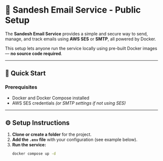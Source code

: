 # 📧 Sandesh Email Service - Public Setup

The **Sandesh Email Service** provides a simple and secure way to send, manage, and track emails using **AWS SES** or **SMTP**, all powered by Docker.

This setup lets anyone run the service locally using pre-built Docker images — **no source code required**.

---

## 🚀 Quick Start

### **Prerequisites**
- Docker and Docker Compose installed  
- AWS SES credentials *(or SMTP settings if not using SES)*

---

## ⚙️ Setup Instructions

1. **Clone or create a folder** for the project.  
2. **Add the `.env` file** with your configuration (see example below).  
3. **Run the service:**
   ```bash
   docker compose up -d
